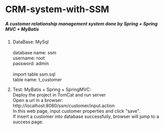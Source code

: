 # CRM-system-with-SSM
##### A customer relationship management system done by Spring + Spring MVC + MyBatis

1. DataBase: MySql<br><br>
database name: ssm <br>
username: root <br>
password: admin <br><br>
import table ssm.sql<br>
table name: t_customer

2. Test: MyBatis + Spring + SpringMVC:<br>
Deploy the project in TomCat and run server<br>
Open a url in a browser: http://localhost:8080/ssm/customer/input.action<br>
In this web page, input customer properties and click "save".<br>
If insert a customer into database successfully, browser will jump to a success page.
